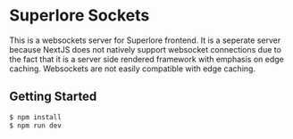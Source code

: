 # Superlore Sockets

This is a websockets server for Superlore frontend.
It is a seperate server because NextJS does not natively support websocket connections due to the fact that it is a server side rendered framework with emphasis on edge caching. Websockets are not easily compatible with edge caching.

## Getting Started

```bash
$ npm install
$ npm run dev
```